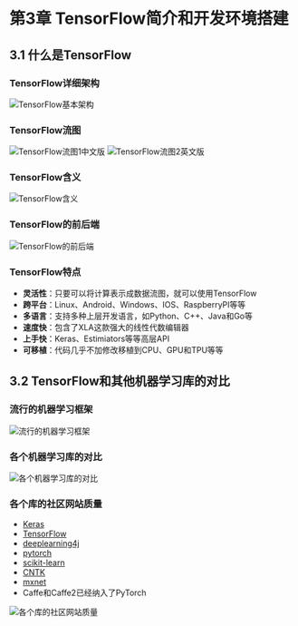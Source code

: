 # 第3章 TensorFlow简介和开发环境搭建

## 3.1 什么是TensorFlow

### TensorFlow详细架构

![TensorFlow基本架构](https://img.mukewang.com/szimg/5de61b790001728c19201080.jpg)

### TensorFlow流图

![TensorFlow流图1中文版](https://pic4.zhimg.com/80/v2-b35b9ccff87a18e2d8bc800ba9669e07_hd.jpg)
![TensorFlow流图2英文版](https://timgsa.baidu.com/timg?image&quality=80&size=b9999_10000&sec=1575967773&di=e432d75bf8a41172a64d16f0a4de477e&imgtype=jpg&er=1&src=http%3A%2F%2F5b0988e595225.cdn.sohucs.com%2Fq_70%2Cc_zoom%2Cw_640%2Fimages%2F20180129%2F4189f5a6c3aa425ea64f0ad64bc6b994.jpeg)

### TensorFlow含义

![TensorFlow含义](https://img1.sycdn.imooc.com/szimg/5de6231f0001e82719201080.jpg)

### TensorFlow的前后端

![TensorFlow的前后端](https://img1.sycdn.imooc.com/szimg/5de623e600015edc19201080.jpg)

### TensorFlow特点

+ **灵活性**：只要可以将计算表示成数据流图，就可以使用TensorFlow
+ **跨平台**：Linux、Android、Windows、IOS、RaspberryPI等等
+ **多语言**：支持多种上层开发语言，如Python、C++、Java和Go等
+ **速度快**：包含了XLA这款强大的线性代数编辑器
+ **上手快**：Keras、Estimiators等等高层API
+ **可移植**：代码几乎不加修改移植到CPU、GPU和TPU等等

## 3.2 TensorFlow和其他机器学习库的对比

### 流行的机器学习框架

![流行的机器学习框架](https://img1.sycdn.imooc.com/szimg/5de643780001312419201080.jpg)

### 各个机器学习库的对比

![各个机器学习库的对比](https://img.mukewang.com/szimg/5de644910001c03219201080.jpg)

### 各个库的社区网站质量

+ [Keras](https://github.com/keras-team/keras)
+ [TensorFlow](https://github.com/tensorflow/tensorflow)
+ [deeplearning4j](https://github.com/eclipse/deeplearning4j)
+ [pytorch](https://github.com/pytorch/pytorch)
+ [scikit-learn](https://github.com/scikit-learn/scikit-learn)
+ [CNTK](https://github.com/microsoft/CNTK)
+ [mxnet](https://github.com/apache/incubator-mxnet)
+ Caffe和Caffe2已经纳入了PyTorch

![各个库的社区网站质量](https://img1.sycdn.imooc.com/szimg/5de647580001694719201080.jpg)